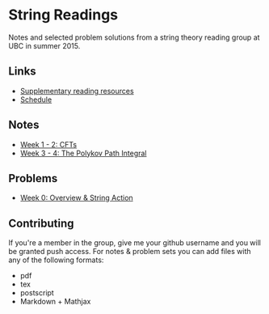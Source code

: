 # String Readings

Notes and selected problem solutions from a string theory reading group at UBC in summer 2015.

## Links

- [Supplementary reading resources](resources/reading.md)
- [Schedule](resources/schedule.md)

## Notes

- [Week 1 - 2: CFTs](notes/cfts)
- [Week 3 - 4: The Polykov Path Integral](notes/polykov-path-integral)

## Problems
- [Week 0: Overview & String Action](problems/week0)

## Contributing

If you're a member in the group, give me your github username and you will be granted push access. For notes & problem sets you can add files with any of the following formats:

- pdf
- tex
- postscript
- Markdown + Mathjax
